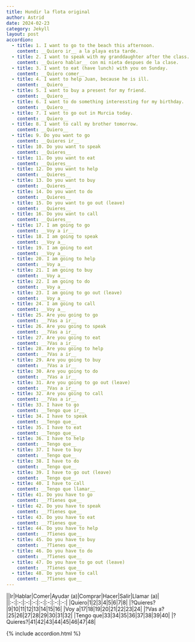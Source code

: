 ```yaml
---
title: Hundir la flota original
author: Astrid
date: 2024-02-23
category: Jekyll
layout: post
accordion: 
  - title: 1. I want to go to the beach this afternoon.
    content: __Quiero ir__ a la playa esta tarde. 
  - title: 2. I want to speak with my granddaughter after the class.
    content: __Quiero hablar__ con mi nieta despues de la clase.
  - title: 3. I want to eat (have lunch) with you on Sunday.
    content: __Quiero comer__
  - title: 4. I want to help Juan, because he is ill.
    content: __Quiero__
  - title: 5. I want to buy a present for my friend.
    content: __Quiero__
  - title: 6. I want to do something interessting for my birthday.
    content: __Quiero__
  - title: 7. I want to go out in Murcia today.
    content: __Quiero__
  - title: 8. I want to call my brother tomorrow.
    content: __Quiero__
  - title: 9. Do you want to go  
    content: __Quieres ir__
  - title: 10. Do you want to speak  
    content: __Quieres__
  - title: 11. Do you want to eat  
    content: __Quieres__
  - title: 12. Do you want to help  
    content: __Quieres__
  - title: 13. Do you want to buy  
    content: __Quieres__
  - title: 14. Do you want to do  
    content: __Quieres__
  - title: 15. Do you want to go out (leave)  
    content: __Quieres__
  - title: 16. Do you want to call  
    content: __Quieres__
  - title: 17. I am going to go  
    content: __Voy a ir__
  - title: 18. I am going to speak  
    content: __Voy a__
  - title: 19. I am going to eat  
    content: __Voy a__
  - title: 20. I am going to help  
    content: __Voy a__
  - title: 21. I am going to buy  
    content: __Voy a__
  - title: 22. I am going to do  
    content: __Voy a__
  - title: 23. I am going to go out (leave)  
    content: __Voy a__
  - title: 24. I am going to call  
    content: __Voy a__
  - title: 25. Are you going to go  
    content: __?Vas a ir__
  - title: 26. Are you going to speak  
    content: __?Vas a ir__
  - title: 27. Are you going to eat  
    content: __?Vas a ir__
  - title: 28. Are you going to help  
    content: __?Vas a ir__
  - title: 29. Are you going to buy  
    content: __?Vas a ir__
  - title: 30. Are you going to do  
    content: __?Vas a ir__
  - title: 31. Are you going to go out (leave)  
    content: __?Vas a ir__
  - title: 32. Are you going to call  
    content: __?Vas a ir__
  - title: 33. I have to go  
    content: __Tengo que ir__
  - title: 34. I have to speak  
    content: __Tengo que__
  - title: 35. I have to eat  
    content: __Tengo que__
  - title: 36. I have to help  
    content: __Tengo que__
  - title: 37. I have to buy  
    content: __Tengo que__
  - title: 38. I have to do  
    content: __Tengo que__
  - title: 39. I have to go out (leave)  
    content: __Tengo que__
  - title: 40. I have to call  
    content: __Tengo que llamar__
  - title: 41. Do you have to go  
    content: __?Tienes que__
  - title: 42. Do you have to speak  
    content: __?Tienes que__
  - title: 43. Do you have to eat  
    content: __?Tienes que__
  - title: 44. Do you have to help  
    content: __?Tienes que__
  - title: 45. Do you have to buy  
    content: __?Tienes que__
  - title: 46. Do you have to do  
    content: __?Tienes que__
  - title: 47. Do you have to go out (leave)  
    content: __?Tienes que__
  - title: 48. Do you have to call  
    content: __?Tienes que__
---
```


||Ir|Hablar|Comer|Ayudar (a)|Comprar|Hacer|Salir|Llamar (a)|
||:-:|:-:|:-:|:-:|:-:|:-:|:-:|:-:|
|Quiero|1|2|3|4|5|6|7|8|
|?Quieres?|9|10|11|12|13|14|15|16|
|Voy a|17|18|19|20|21|22|23|24|
|?Vas a?|25|26|27|28|29|30|31|32|
|Tengo que|33|34|35|36|37|38|39|40|
|?Quieres?|41|42|43|44|45|46|47|48|


{% include accordion.html %}

